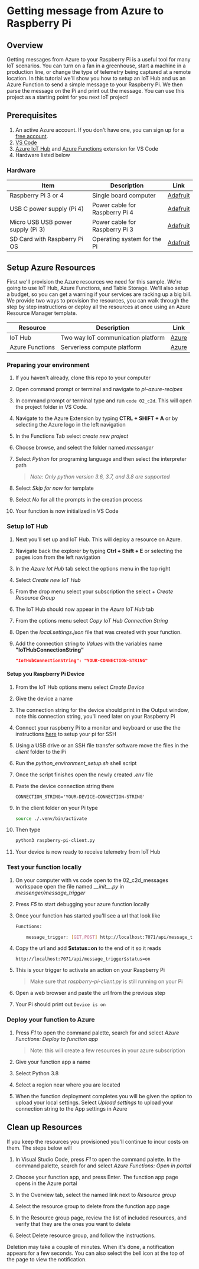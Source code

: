 # Getting message from Azure to Raspberry Pi

## Overview

Getting messages from Azure to your Raspberry Pi is a useful tool for many IoT scenarios. You can turn on a fan in a greenhouse, start a machine in a production line, or change the type of telemetry being captured at a remote location. In this tutorial we'll show you how to setup an IoT Hub and us an Azure Function to send a simple message to your Raspberry Pi. We then parse the message on the Pi and print out the message. You can use this project as a starting point for you next IoT project!

## Prerequisites

1. An active Azure account. If you don't have one, you can sign up for a [free account](https://azure.microsoft.com/free/).
1. [VS Code](https://code.visualstudio.com/Download)
1. [Azure IoT Hub](https://marketplace.visualstudio.com/items?itemName=vsciot-vscode.azure-iot-toolkit) and [Azure Functions](https://marketplace.visualstudio.com/items?itemName=ms-azuretools.vscode-azurefunctions) extension for VS Code
1. Hardware listed below

### Hardware

| Item | Description | Link |
|-|-|-|
| Raspberry Pi 3 or 4 | Single board computer | [Adafruit](https://www.adafruit.com/product/4292) |
| USB C power supply (Pi 4) | Power cable for Raspberry Pi 4 | [Adafruit](https://www.adafruit.com/product/4298) |
| Micro USB USB power supply (Pi 3) | Power cable for Raspberry Pi 3 | [Adafruit](https://www.adafruit.com/product/1995) |
| SD Card with Raspberry Pi OS | Operating system for the Pi | [Adafruit](https://www.adafruit.com/product/2820) |

## Setup Azure Resources

First we'll provision the Azure resources we need for this sample. We're going to use IoT Hub, Azure Functions, and Table Storage. We'll also setup a budget, so you can get a warning if your services are racking up a big bill. We provide two ways to provision the resources, you can walk through the step by step instructions or deploy all the resources at once using an Azure Resource Manager template.

| Resource | Description | Link |
|-|-|-|
| IoT Hub | Two way IoT communication platform | [Azure](https://azure.microsoft.com/en-us/services/iot-hub/) |
| Azure Functions | Serverless compute platform | [Azure](https://azure.microsoft.com/en-us/services/storage/tables/) |

### Preparing your environment

1. If you haven't already, clone this repo to your computer

1. Open command prompt or terminal and navigate to *pi-azure-recipes*

1. In command prompt or terminal type and run ```code 02_c2d```. This will open the project folder in VS Code.

1. Navigate to the Azure Extension by typing **CTRL + SHIFT + A** or by selecting the Azure logo in the left navigation

1. In the Functions Tab select *create new project*

1. Choose browse, and select the folder named *messenger*

1. Select *Python* for programing language and then select the interpreter path
    > *Note: Only python version 3.6, 3.7, and 3.8 are supported*

1. Select *Skip for now* for template

1. Select *No* for all the prompts in the creation process

1. Your function is now initialized in VS Code

### Setup IoT Hub

1. Next you'll set up and IoT Hub. This will deploy a resource on Azure.

1. Navigate back the explorer by typing **Ctrl + Shift + E** or selecting the pages icon from the left navigation

1. In the *Azure Iot Hub* tab select the options menu in the top right

1. Select *Create new IoT Hub*

1. From the drop menu select your subscription the select *+ Create Resource Group*

1. The IoT Hub should now appear in the *Azure IoT Hub* tab

1. From the options menu select *Copy IoT Hub Connection String*

1. Open the *local.settings.json* file that was created with your function.

1. Add the connection string to *Values* with the variables name **"IoTHubConnectionString"**
    ```json
    "IoTHubConnectionString": "YOUR-CONNECTION-STRING"
    ```

#### Setup you Raspberry Pi Device

1. From the IoT Hub options menu select *Create Device*

1. Give the device a name

1. The connection string for the device should print in the Output window, note this connection string, you'll need later on your Raspberry Pi

1. Connect your raspberry Pi to a monitor and keyboard or use the the instructions [here](https://github.com/microsoft/rpi-resources/tree/master/headless-setup) to setup your pi for SSH

1. Using a USB drive or an SSH file transfer software move the files in the *client* folder to the Pi

1. Run the *python_environment_setup.sh* shell script

1. Once the script finishes open the newly created *.env* file

1. Paste the device connection string there
    ```
    CONNECTION_STRING='YOUR-DEVICE-CONNECTION-STRING'
    ```

1. In the client folder on your Pi type
    ```sh
    source ./.venv/bin/activate
    ```

1. Then type
    ```sh
    python3 raspberry-pi-client.py
    ```

1. Your device is now ready to receive telemetry from IoT Hub

### Test your function locally

1. On your computer with vs code open to the 02_c2d_messages workspace open the file named *__init\__\.py* in *messenger/message_trigger*

1. Press *F5* to start debugging your azure function locally

1. Once your function has started you'll see a url that look like
    ```sh
    Functions:

        message_trigger: [GET,POST] http://localhost:7071/api/message_trigger
    ```

1. Copy the url and add **$status=on** to the end of it so it reads
    ```
    http://localhost:7071/api/message_trigger$status=on
    ```

1. This is your trigger to activate an action on your Raspberry Pi

    > Make sure that *raspberry-pi-client.py* is still running on your Pi

1. Open a web browser and paste the url from the previous step

1. Your Pi should print out ```Device is on```

### Deploy your function to Azure

1. Press *F1* to open the command palette, search for and select *Azure Functions: Deploy to function app*

    > Note: this will create a few resources in your azure subscription

1. Give your function app a name

1. Select Python 3.8

1. Select a region near where you are located

1. When the function deployment completes you will be given the option to upload your local settings. Select *Upload settings* to upload your connection string to the App settings in Azure

## Clean up Resources

If you keep the resources you provisioned you'll continue to incur costs on them. The steps below will

1. In Visual Studio Code, press *F1* to open the command palette. In the command palette, search for and select *Azure Functions: Open in portal*

1. Choose your function app, and press Enter. The function app page opens in the Azure portal

1. In the Overview tab, select the named link next to *Resource group*

1. Select the resource group to delete from the function app page

1. In the Resource group page, review the list of included resources, and verify that they are the ones you want to delete

1. Select Delete resource group, and follow the instructions.

Deletion may take a couple of minutes. When it's done, a notification appears for a few seconds. You can also select the bell icon at the top of the page to view the notification.
